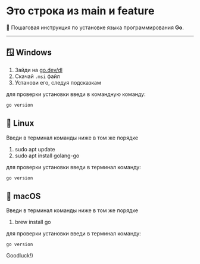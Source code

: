 # Это строка из main и feature

🚀 Пошаговая инструкция по установке языка программирования **Go**.

---

## 🪟 Windows

1. Зайди на [go.dev/dl](https://go.dev/dl)
2. Скачай `.msi` файл
3. Установи его, следуя подсказкам

для проверки установки введи в командную  команду:

    go version

## 🐧 Linux
Введи в терминал команды ниже в том же порядке

1. sudo apt update
2. sudo apt install golang-go

для проверки установки введи в терминал команду:

    go version

## 🍎 macOS

Введи в терминал команды ниже в том же порядке

1. brew install go

для проверки установки введи в терминал команду:

    go version


Goodluck!)
